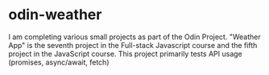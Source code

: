 # odin-weather

I am completing various small projects as part of the Odin Project. "Weather App" is the seventh project in the Full-stack Javascript course and the fifth project in the JavaScript course. This project primarily tests API usage (promises, async/await, fetch)